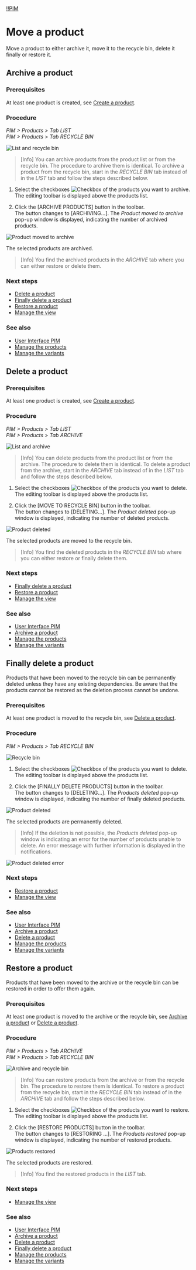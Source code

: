 [!!PIM](Actindo/PIM)

# Move a product

Move a product to either archive it, move it to the recycle bin, delete it finally or restore it.

## Archive a product

[comment]: <> (Difference between archive and recycle bin)

### Prerequisites

At least one product is created, see [Create a product](01_ManageProducts.md#create-a-product).

### Procedure

*PIM > Products > Tab LIST*    
*PIM > Products > Tab RECYCLE BIN*

![List and recycle bin](/Assets/Screenshots/PIM/Products/ListRecycleBin.png "[List and recycle bin]")

> [Info] You can archive products from the product list or from the recycle bin. The procedure to archive them is identical. To archive a product from the recycle bin, start in the *RECYCLE BIN* tab instead of in the *LIST* tab and follow the steps described below.

1. Select the checkboxes ![Checkbox](/Assets/Icons/Checkbox.png "[Checkbox]") of the products you want to archive.   
  The editing toolbar is displayed above the products list.

2. Click the [ARCHIVE PRODUCTS] button in the toolbar.   
  The button changes to [ARCHIVING...]. The *Product moved to archive* pop-up window is displayed, indicating the number of archived products.

  ![Product moved to archive](/Assets/Screenshots/PIM/Products/List/ProductMovedToArchive.png "[Product moved to archive]")

  The selected products are archived.

  > [Info] You find the archived products in the *ARCHIVE* tab where you can either restore or delete them.

### Next steps

- [Delete a product](#delete-a-product)
- [Finally delete a product](#finally-delete-a-product)
- [Restore a product](#restore-a-product)
- [Manage the view](04_ManageView.md)

### See also

- [User Interface PIM](/PIM/UserInterface/00_UserInterface.md)
- [Manage the products](01_ManageProducts.md)
- [Manage the variants](02_ManageVariants.md)



## Delete a product

[comment]: <> (Difference between archive and recycle bin)

### Prerequisites

At least one product is created, see [Create a product](01_ManageProducts.md#create-a-product).

### Procedure

*PIM > Products > Tab LIST*   
*PIM > Products > Tab ARCHIVE*

![List and archive](/Assets/Screenshots/PIM/Products/ListArchive.png "[List and archive]")

> [Info] You can delete products from the product list or from the archive. The procedure to delete them is identical. To delete a product from the archive, start in the *ARCHIVE* tab instead of in the *LIST* tab and follow the steps described below.

1. Select the checkboxes ![Checkbox](/Assets/Icons/Checkbox.png "[Checkbox]") of the products you want to delete.   
  The editing toolbar is displayed above the products list.

2. Click the [MOVE TO RECYCLE BIN] button in the toolbar.   
  The button changes to [DELETING...]. The *Product deleted* pop-up window is displayed, indicating the number of deleted products.

  ![Product deleted](/Assets/Screenshots/PIM/Products/List/ProductDeleted.png "[Product deleted]")

  The selected products are moved to the recycle bin.

  > [Info] You find the deleted products in the *RECYCLE BIN* tab where you can either restore or finally delete them.

### Next steps

- [Finally delete a product](#finally-delete-a-product)
- [Restore a product](#restore-a-product)
- [Manage the view](04_ManageView.md)

### See also

- [User Interface PIM](/PIM/UserInterface/00_UserInterface.md)
- [Archive a product](#archive-a-product)
- [Manage the products](01_ManageProducts.md)
- [Manage the variants](02_ManageVariants.md)



## Finally delete a product

Products that have been moved to the recycle bin can be permanently deleted unless they have any existing dependencies. Be aware that the products cannot be restored as the deletion process cannot be undone.

### Prerequisites

At least one product is moved to the recycle bin, see [Delete a product](#delete-a-product).

### Procedure

*PIM > Products > Tab RECYCLE BIN*

![Recycle bin](/Assets/Screenshots/PIM/Products/RecycleBin/RecycleBin.png "[Recycle bin]")

1. Select the checkboxes ![Checkbox](/Assets/Icons/Checkbox.png "[Checkbox]") of the products you want to delete.   
  The editing toolbar is displayed above the products list.

2. Click the [FINALLY DELETE PRODUCTS] button in the toolbar.   
  The button changes to [DELETING...]. The *Products deleted* pop-up window is displayed, indicating the number of finally deleted products.

  ![Product deleted](/Assets/Screenshots/PIM/Products/List/ProductDeleted.png "[Product deleted]")

  The selected products are permanently deleted.

  > [Info] If the deletion is not possible, the *Products deleted* pop-up window is indicating an error for the number of products unable to delete. An error message with further information is displayed in the notifications.

  ![Product deleted error](/Assets/Screenshots/PIM/Products/List/ProductDeletedError.png "[Product deleted error]")

### Next steps

- [Restore a product](#restore-a-product)
- [Manage the view](04_ManageView.md)

### See also

- [User Interface PIM](/PIM/UserInterface/00_UserInterface.md)
- [Archive a product](#archive-a-product)
- [Delete a product](#delete-a-product)
- [Manage the products](01_ManageProducts.md)
- [Manage the variants](02_ManageVariants.md)



## Restore a product

Products that have been moved to the archive or the recycle bin can be restored in order to offer them again.

### Prerequisites

At least one product is moved to the archive or the recycle bin, see [Archive a product](#archive-a-product) or [Delete a product](#delete-a-product).

### Procedure

*PIM > Products > Tab ARCHIVE*   
*PIM > Products > Tab RECYCLE BIN*

![Archive and recycle bin](/Assets/Screenshots/PIM/Products/ArchiveRecycleBin.png "[Archive and recycle bin]")

> [Info] You can restore products from the archive or from the recycle bin. The procedure to restore them is identical. To restore a product from the recycle bin, start in the *RECYCLE BIN* tab instead of in the *ARCHIVE* tab and follow the steps described below.

1. Select the checkboxes ![Checkbox](/Assets/Icons/Checkbox.png "[Checkbox]") of the products you want to restore.   
  The editing toolbar is displayed above the products list.

2. Click the [RESTORE PRODUCTS] button in the toolbar.   
  The button changes to [RESTORING ...]. The *Products restored* pop-up window is displayed, indicating the number of restored products.

  ![Products restored](/Assets/Screenshots/PIM/Products/List/ProductsRestored.png "[Products restored]")

  The selected products are restored.

  > [Info] You find the restored products in the *LIST* tab.

### Next steps

- [Manage the view](04_ManageView.md)

### See also

- [User Interface PIM](/PIM/UserInterface/00_UserInterface.md)
- [Archive a product](#archive-a-product)
- [Delete a product](#delete-a-product)
- [Finally delete a product](#finally-delete-a-product)
- [Manage the products](01_ManageProducts.md)
- [Manage the variants](02_ManageVariants.md)

